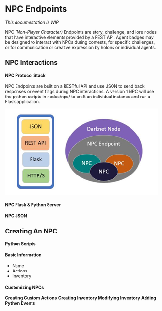 # NPC Endpoints #

*This documentation is WIP*

NPC *(Non-Player Character)* Endpoints are story, challenge, and lore nodes that have interactive elements provided by a REST API. Agent badges may be designed to interact with NPCs during contests, for specific challenges, or for communication or creative expression by holons or individual agents.

NPC Interactions
---

#### NPC Protocol Stack ####

NPC Endpoints are built on a RESTful API and use JSON to send back responses or event flags during NPC interactions. A version 1 NPC will use the python scripts in nodes/npc/ to craft an individual instance and run a Flask application. 

![alt-text][NPCs]

#### NPC Flask & Python Server ####

#### NPC JSON ####



Creating An NPC
---

#### Python Scripts ####

#### Basic Information ####

* Name
* Actions
* Inventory

#### Customizing NPCs ####

**Creating Custom Actions**
**Creating Inventory**
**Modifying Inventory**
**Adding Python Events**


[NPCs]: https://github.com/thedarknet/nodes/blob/master/docs/images/NPCs.JPG "NPC Endpoint Stack"
